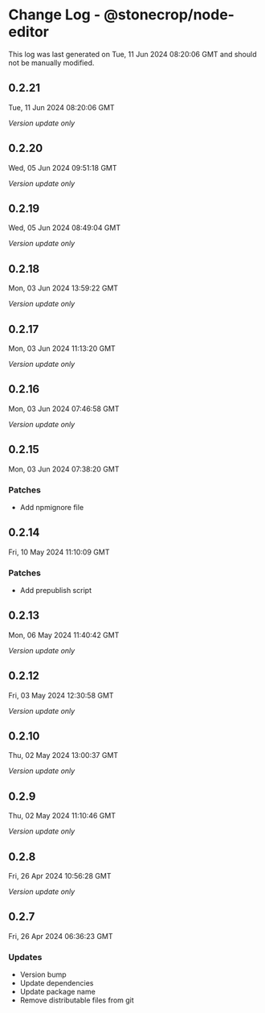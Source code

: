 # Change Log - @stonecrop/node-editor

This log was last generated on Tue, 11 Jun 2024 08:20:06 GMT and should not be manually modified.

## 0.2.21
Tue, 11 Jun 2024 08:20:06 GMT

_Version update only_

## 0.2.20
Wed, 05 Jun 2024 09:51:18 GMT

_Version update only_

## 0.2.19
Wed, 05 Jun 2024 08:49:04 GMT

_Version update only_

## 0.2.18
Mon, 03 Jun 2024 13:59:22 GMT

_Version update only_

## 0.2.17
Mon, 03 Jun 2024 11:13:20 GMT

_Version update only_

## 0.2.16
Mon, 03 Jun 2024 07:46:58 GMT

_Version update only_

## 0.2.15
Mon, 03 Jun 2024 07:38:20 GMT

### Patches

- Add npmignore file

## 0.2.14
Fri, 10 May 2024 11:10:09 GMT

### Patches

- Add prepublish script

## 0.2.13
Mon, 06 May 2024 11:40:42 GMT

_Version update only_

## 0.2.12
Fri, 03 May 2024 12:30:58 GMT

_Version update only_

## 0.2.10
Thu, 02 May 2024 13:00:37 GMT

_Version update only_

## 0.2.9
Thu, 02 May 2024 11:10:46 GMT

_Version update only_

## 0.2.8
Fri, 26 Apr 2024 10:56:28 GMT

_Version update only_

## 0.2.7
Fri, 26 Apr 2024 06:36:23 GMT

### Updates

- Version bump
- Update dependencies
- Update package name
- Remove distributable files from git

